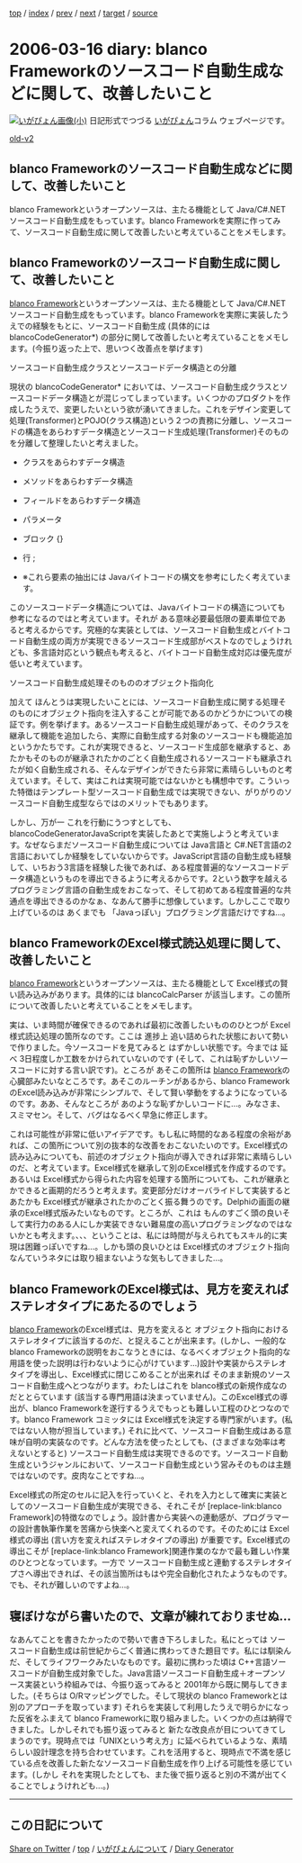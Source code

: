 [top](../index.html) 
 / [index](index.html) 
 / [prev](ig060315.html) 
 / [next](ig060317.html) 
 / [target](https://igapyon.github.io/diary/2006/ig060316.html) 
 / [source](https://github.com/igapyon/diary/blob/gh-pages/2006/ig060316.html.src.md) 

2006-03-16 diary: blanco Frameworkのソースコード自動生成などに関して、改善したいこと
=====================================================================================================
[![いがぴょん画像(小)](https://igapyon.github.io/diary/images/iga200306s.jpg "いがぴょん")](https://igapyon.github.io/diary/memo/memoigapyon.html) 日記形式でつづる [いがぴょん](https://igapyon.github.io/diary/memo/memoigapyon.html)コラム ウェブページです。

[old-v2](ig060316-orig.html)

## blanco Frameworkのソースコード自動生成などに関して、改善したいこと

blanco Frameworkというオープンソースは、主たる機能として Java/C#.NETソースコード自動生成をもっています。blanco Frameworkを実際に作ってみて、ソースコード自動生成に関して改善したいと考えていることをメモします。


## blanco Frameworkのソースコード自動生成に関して、改善したいこと

[blanco Framework](http://www.igapyon.jp/blanco/blanco.ja.html)というオープンソースは、主たる機能として Java/C#.NETソースコード自動生成をもっています。blanco
Frameworkを実際に実装したうえでの経験をもとに、ソースコード自動生成 (具体的には blancoCodeGenerator*) の部分に関して改善したいと考えていることをメモします。(今振り返った上で、思いつく改善点を挙げます)

ソースコード自動生成クラスとソースコードデータ構造との分離

現状の blancoCodeGenerator* においては、ソースコード自動生成クラスとソースコードデータ構造とが混じってしまっています。いくつかのプロダクトを作成したうえで、変更したいという欲が湧いてきました。これをデザイン変更して処理(Transformer)とPOJO(クラス構造)という２つの責務に分離し、ソースコードの構造をあらわすデータ構造とソースコード生成処理(Transformer)そのものを分離して整理したいと考えました。

* クラスをあらわすデータ構造
  
* メソッドをあらわすデータ構造
  
* フィールドをあらわすデータ構造
  
* パラメータ
  
* ブロック {}
  
* 行 ;
  
* ※これら要素の抽出には Javaバイトコードの構文を参考にしたく考えています。

このソースコードデータ構造については、Javaバイトコードの構造についても参考になるのではと考えています。それが ある意味必要最低限の要素単位であると考えるからです。究極的な実装としては、ソースコード自動生成とバイトコード自動生成の両方が実現できるソースコード生成部がベストなのでしょうけれども、多言語対応という観点も考えると、バイトコード自動生成対応は優先度が低いと考えています。

ソースコード自動生成処理そのもののオブジェクト指向化

加えて ほんとうは実現したいことには、ソースコード自動生成に関する処理そのものにオブジェクト指向を注入することが可能であるのかどうかについての検証です。例を挙げます。あるソースコード自動生成処理があって、そのクラスを継承して機能を追加したら、実際に自動生成する対象のソースコードも機能追加というかたちです。これが実現できると、ソースコード生成部を継承すると、あたかもそのものが継承されたかのごとく自動生成されるソースコードも継承されたが如く自動生成される、そんなデザインができたら非常に素晴らしいものと考えています。そして、実はこれは実現可能ではないかとも構想中です。こういった特徴はテンプレート型ソースコード自動生成では実現できない、がりがりのソースコード自動生成型ならではのメリットでもあります。

しかし、万が一 これを行動にうつすとしても、blancoCodeGeneratorJavaScriptを実装したあとで実施しようと考えています。なぜならまだソースコード自動生成については Java言語と C#.NET言語の2言語においてしか経験をしていないからです。JavaScript言語の自動生成も経験して、いちおう3言語を経験した後であれば、ある程度普遍的なソースコードデータ構造というものを導出できるように考えるからです。2という数字を越えるプログラミング言語の自動生成をおこなって、そして初めてある程度普遍的な共通点を導出できるのかなぁ、なあんて勝手に想像しています。しかしここで取り上げているのは あくまでも 「Javaっぽい」プログラミング言語だけですね…。

## blanco FrameworkのExcel様式読込処理に関して、改善したいこと

[blanco Framework](http://www.igapyon.jp/blanco/blanco.ja.html)というオープンソースは、主たる機能として Excel様式の賢い読み込みがあります。具体的には
blancoCalcParser が該当します。この箇所について改善したいと考えていることをメモします。

実は、いま時間が確保できるのであれば最初に改善したいもののひとつが Excel様式読込処理の箇所なのです。ここは 進捗上 追い詰められた状態において勢いで作りました。今ソースコードを見てみると はずかしい状態です。今までは 延べ 3日程度しか工数をかけられていないのです (そして、これは恥ずかしいソースコードに対する言い訳です)。ところが あそこの箇所は [blanco Framework](http://www.igapyon.jp/blanco/blanco.ja.html)の心臓部みたいなところです。あそこのルーチンがあるから、blanco
FrameworkのExcel読み込みが非常にシンプルで、そして賢い挙動をするようになっているのです。ああ、そんなところが あのような恥ずかしいコードに…。みなさま、スミマセン。そして、バグはなるべく早急に修正します。

これは可能性が非常に低いアイデアです。もし私に時間的なある程度の余裕があれば、この箇所について別の抜本的な改善をおこないたいのです。Excel様式の読み込みについても、前述のオブジェクト指向が導入できれば非常に素晴らしいのだ、と考えています。Excel様式を継承して別のExcel様式を作成するのです。あるいは Excel様式から得られた内容を処理する箇所についても、これが継承とかできると画期的だろうと考えます。変更部分だけオーバライドして実装するとあたかも Excel様式が継承されたかのごとく振る舞うのです。Delphiの画面の継承のExcel様式版みたいなものです。ところが、これは もんのすごく頭の良いそして実行力のある人にしか実装できない難易度の高いプログラミングなのではないかとも考えます。、、、ということは、私には時間が与えられてもスキル的に実現は困難っぽいですね…。しかも頭の良いひとは Excel様式のオブジェクト指向なんていうネタには取り組まないような気もしてきました…。

## blanco FrameworkのExcel様式は、見方を変えればステレオタイプにあたるのでしょう

[blanco Framework](http://www.igapyon.jp/blanco/blanco.ja.html)のExcel様式は、見方を変えると オブジェクト指向におけるステレオタイプに該当するのだ、と捉えることが出来ます。(しかし、一般的な blanco Frameworkの説明をおこなうときには、なるべくオブジェクト指向的な用語を使った説明は行わないように心がけています…)設計や実装からステレオタイプを導出し、Excel様式に閉じこめることが出来れば そのまま新規のソースコード自動生成へとつながります。わたしはこれを blanco様式の新規作成なのだととらています (該当する専門用語は決まっていません)。このExcel様式の導出が、blanco Frameworkを遂行するうえでもっとも難しい工程のひとつなのです。blanco
Framework コミッタには Excel様式を決定する専門家がいます。(私ではない人物が担当しています。) それに比べて、ソースコード自動生成はある意味が自明の実装なのです。どんな方法を使ったとしても、(さまざまな効率は考えないとすると) ソースコード自動生成は実現できるのです。ソースコード自動生成というジャンルにおいて、ソースコード自動生成という営みそのものは主題ではないのです。皮肉なことですね…。

Excel様式の所定のセルに記入を行っていくと、それを入力として確実に実装としてのソースコード自動生成が実現できる、それこそが [replace-link:blanco
Framework]の特徴なのでしょう。設計書から実装への連動感が、プログラマーの設計書執筆作業を苦痛から快楽へと変えてくれるのです。そのためには
Excel様式の導出 (言い方を変えればステレオタイプの導出) が重要です。Excel様式の導出こそが [replace-link:blanco
Framework]関連作業のなかで最も難しい作業のひとつとなっています。一方で ソースコード自動生成と連動するステレオタイプさへ導出できれば、その該当箇所はもはや完全自動化されたようなものです。でも、それが難しいのですよね…。

## 寝ぼけながら書いたので、文章が練れておりませぬ…

なあんてことを書きたかったので勢いで書き下ろしました。私にとっては ソースコード自動生成は前世紀からごく普通に携わってきた題目です。私には馴染んだ、そしてライフワークみたいなものです。最初に携わった頃は
C++言語ソースコードが自動生成対象でした。Java言語ソースコード自動生成＋オープンソース実装という枠組みでは、今振り返ってみると 2001年から既に関与してきました。(そちらは
O/Rマッピングでした。そして現状の blanco Frameworkとは別のアプローチを取っています) それらを実装して利用したうえで明らかになった反省をふまえて
blanco Frameworkに取り組みました。いくつかの点は納得できました。しかしそれでも振り返ってみると 新たな改良点が目についてきてしまうのです。現時点では「UNIXという考え方」に延べられているような、素晴らしい設計理念を持ち合わせています。これを活用すると、現時点で不満を感じている点を改善した新たなソースコード自動生成を作り上げる可能性を感じています。(しかし それを実現したとしても、また後で振り返ると別の不満が出てくることでしょうけれども…。)


----------------------------------------------------------------------------------------------------

## この日記について

[Share on Twitter](https://twitter.com/intent/tweet?hashtags=igapyon%2Cdiary%2C%E3%81%84%E3%81%8C%E3%81%B4%E3%82%87%E3%82%93&text=blanco+Framework%E3%81%AE%E3%82%BD%E3%83%BC%E3%82%B9%E3%82%B3%E3%83%BC%E3%83%89%E8%87%AA%E5%8B%95%E7%94%9F%E6%88%90%E3%81%AA%E3%81%A9%E3%81%AB%E9%96%A2%E3%81%97%E3%81%A6%E3%80%81%E6%94%B9%E5%96%84%E3%81%97%E3%81%9F%E3%81%84%E3%81%93%E3%81%A8&url=https%3A%2F%2Figapyon.github.io%2Fdiary%2F2006%2Fig060316.html) / [top](../index.html) / [いがぴょんについて](https://igapyon.github.io/diary/memo/memoigapyon.html) / [Diary Generator](https://github.com/igapyon/igapyonv3)

